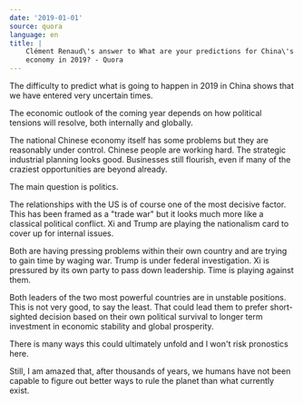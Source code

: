 ```yaml
---
date: '2019-01-01'
source: quora
language: en
title: |
    Clément Renaud\'s answer to What are your predictions for China\'s
    economy in 2019? - Quora
---
```


The difficulty to predict what is going to happen in 2019 in China shows
that we have entered very uncertain times.

The economic outlook of the coming year depends on how political
tensions will resolve, both internally and globally.

The national Chinese economy itself has some problems but they are
reasonably under control. Chinese people are working hard. The strategic
industrial planning looks good. Businesses still flourish, even if many
of the craziest opportunities are beyond already.

The main question is politics.

The relationships with the US is of course one of the most decisive
factor. This has been framed as a "trade war" but it looks much more
like a classical political conflict. Xi and Trump are playing the
nationalism card to cover up for internal issues.

Both are having pressing problems within their own country and are
trying to gain time by waging war. Trump is under federal investigation.
Xi is pressured by its own party to pass down leadership. Time is
playing against them.

Both leaders of the two most powerful countries are in unstable
positions. This is not very good, to say the least. That could lead them
to prefer short-sighted decision based on their own political survival
to longer term investment in economic stability and global prosperity.

There is many ways this could ultimately unfold and I won\'t risk
pronostics here.

Still, I am amazed that, after thousands of years, we humans have not
been capable to figure out better ways to rule the planet than what
currently exist.
